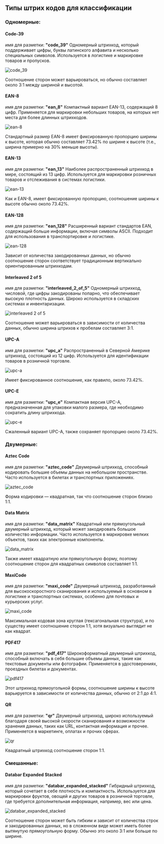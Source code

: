 ## Типы штрих кодов для классификации

### Одномерные:

#### Code-39
имя для разметки: **"code_39"**
Одномерный штрихкод, который поддерживает цифры, буквы латинского алфавита и несколько специальных символов. Используется в логистике и маркировке товаров и пропусков.

![code_39](https://github.com/CD7567/mipt2024f-4-common-knowledge/blob/BarcodeClassificator/BarcodeTypes/img/1D/code-39.png)

Соотношение сторон может варьироваться, но обычно составляет около 3:1 между шириной и высотой.

#### EAN-8
имя для разметки: **"ean_8"**
Компактный вариант EAN-13, содержащий 8 цифр. Применяется для маркировки небольших товаров, на которых нет места для более длинных штрихкодов.

![ean-8](https://github.com/CD7567/mipt2024f-4-common-knowledge/blob/BarcodeClassificator/BarcodeTypes/img/1D/ean-8.png)

Стандартный размер EAN-8 имеет фиксированную пропорцию ширины к высоте, которая обычно составляет 73.42% по ширине к высоте (т.е., ширина примерно на 30% меньше высоты).

#### EAN-13
имя для разметки: **"ean_13"**
Наиболее распространенный штрихкод в мире, состоящий из 13 цифр. Используется для маркировки розничных товаров и отслеживания в системах логистики.

![ean-13](https://github.com/CD7567/mipt2024f-4-common-knowledge/blob/BarcodeClassificator/BarcodeTypes/img/1D/ean-13.png)

Как и EAN-8, имеет фиксированную пропорцию, соотношение ширины к высоте обычно около 73.42%.

#### EAN-128
имя для разметки: **"ean_128"**
Расширенный вариант стандартов EAN, содержащий больше информации, включая символы ASCII. Подходит для использования в транспортировке и логистике.

![ean-128](https://github.com/CD7567/mipt2024f-4-common-knowledge/blob/BarcodeClassificator/BarcodeTypes/img/1D/ean-128.png)

Зависит от количества закодированных данных, но обычно соотношение сторон соответствует традиционным вертикально ориентированным штрихкодам.

#### Interleaved 2 of 5
имя для разметки: **"interleaved_2_of_5"**
Одномерный штрихкод, числовой, где цифры закодированы попарно, что обеспечивает высокую плотность данных. Широко используется в складских системах и инвентаризации.

![interleaved 2 of 5](https://github.com/CD7567/mipt2024f-4-common-knowledge/blob/BarcodeClassificator/BarcodeTypes/img/1D/interleaved_2_of_5.png)

Соотношение может варьироваться в зависимости от количества данных, обычно ширина штрихов к пробелам составляет 3:1.

#### UPC-A
имя для разметки: **"upc_a"**
Распространенный в Северной Америке штрихкод, состоящий из 12 цифр. Используется для идентификации товаров в розничной торговле.

![upc-a](https://github.com/CD7567/mipt2024f-4-common-knowledge/blob/BarcodeClassificator/BarcodeTypes/img/1D/upc-a.png)

Имеет фиксированное соотношение, как правило, около 73.42%.

#### UPC-E
имя для разметки: **"upc_e"**
Компактная версия UPC-A, предназначенная для упаковки малого размера, где необходимо сократить длину штрихкода.

![upc-e](https://github.com/CD7567/mipt2024f-4-common-knowledge/blob/BarcodeClassificator/BarcodeTypes/img/1D/upc-e.png)

Сжаленный вариант UPC-A, также сохраняет пропорцию около 73.42%.

### Двумерные:

#### Aztec Code
имя для разметки: **"aztec_code"**
Двумерный штрихкод, способный кодировать большие объемы данных на небольшом пространстве. Часто используется в билетах и транспортных приложениях.

![aztec_code](https://github.com/CD7567/mipt2024f-4-common-knowledge/blob/BarcodeClassificator/BarcodeTypes/img/2D/AztecCode.png)

Форма кодировки — квадратная, так что соотношение сторон близко 1:1.

#### Data Matrix
имя для разметки: **"data_matrix"**
Квадратный или прямоугольный двумерный штрихкод, который может закодировать большое количество информации. Часто используется в маркировке мелких объектов, таких как электронные компоненты.

![data_matrix](https://github.com/CD7567/mipt2024f-4-common-knowledge/blob/BarcodeClassificator/BarcodeTypes/img/2D/DataMatrix.png)

Также имеет квадратную или прямоугольную форму, поэтому соотношение сторон для квадратных символов составляет 1:1.

#### MaxiCode
имя для разметки: **"maxi_code"**
Двумерный штрихкод, разработанный для высокоскоростного сканирования и используемый в основном в логистике и транспортных системах, особенно для почтовых и курьерских услуг.

![maxi_code](https://github.com/CD7567/mipt2024f-4-common-knowledge/blob/BarcodeClassificator/BarcodeTypes/img/2D/MaxiCode.png)

Максимальная кодовая зона круглая (гексагональная структура), и по существу имеет соотношение сторон 1:1, хотя визуально выглядит не как квадрат.

#### PDF417
имя для разметки: **"pdf_417"**
Широкоформатный двумерный штрихкод, способный включать в себя большие объемы данных, такие как текстовые документы или фотографии. Применяется в удостоверениях, проездных билетах и документах.

![pdf417](https://github.com/CD7567/mipt2024f-4-common-knowledge/blob/BarcodeClassificator/BarcodeTypes/img/2D/PDF417.png)

Этот штрихкод прямоугольной формы, соотношение ширины к высоте варьируется в зависимости от количества данных, обычно от 2:1 до 4:1.

#### QR
имя для разметки: **"qr"**
Двумерный штрихкод, широко используемый благодаря своей высокой скорости сканирования и возможности хранения данных, таких как URL, контактная информация и прочее. Применяется в маркетинге, оплатах и прочих сферах.

![qr](https://github.com/CD7567/mipt2024f-4-common-knowledge/blob/BarcodeClassificator/BarcodeTypes/img/2D/QR.png)

Квадратный штрихкод соотношение сторон 1:1.

### Смешанные:

#### Databar Expanded Stacked
имя для разметки: **"databar_expanded_stacked"**
Гибридный штрихкод, который сочетает в себе плотность и компактность. Используется для маркировки фруктов, овощей и других товаров в розничной торговле, где требуется дополнительная информация, например, вес или цена.

![databar_expanded_stacked](https://github.com/CD7567/mipt2024f-4-common-knowledge/blob/BarcodeClassificator/BarcodeTypes/img/other/databar_expanded_stacked.png)

Соотношение сторон может быть гибким и зависит от количества строк и закодированных данных, но в сложенном виде может иметь более вытянутую прямоугольную форму. Обычно это около 3:1 или больше по ширине.
